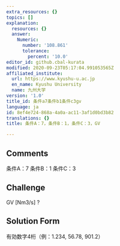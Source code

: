 ```yaml
---
extra_resources: {}
topics: []
explanation:
  resources: {}
  answer:
    Numeric:
      number: '108.861'
      tolerance:
        percent: '10.0'
editor_id: github.cbal-kurata
modified: 2020-09-23T05:17:04.991053565Z
affiliated_institute:
  url: https://www.kyushu-u.ac.jp
  en_name: Kyushu University
  name: 九州大学
version: '1.0'
title_id: 条件a7条件b1条件c3gv
language: ja
id: 8ef4e724-868a-4a0a-ac11-3af1d0bd3b82
translations: {}
title: 条件A：7，条件B：1，条件C：3，GV

---
```


## Comments
条件A：7
条件B：1
条件C：3

## Challenge
GV [Nm3/s] ?

## Solution Form
有効数字4桁（例：1.234,  56.78,  901.2）




